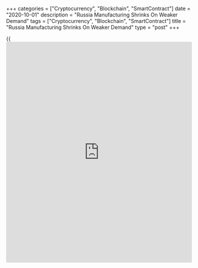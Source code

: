 +++
categories = ["Cryptocurrency", "Blockchain", "SmartContract"]
date = "2020-10-01"
description = "Russia Manufacturing Shrinks On Weaker Demand"
tags = ["Cryptocurrency", "Blockchain", "SmartContract"]
title = "Russia Manufacturing Shrinks On Weaker Demand"
type = "post"
+++

{{<iframe id="large-banner" src="https://www.bounty.group/#slide=18.0" width="100%" height="600" scrolling="no" style="border: 0px solid rgb(216, 221, 230); border-radius: 3px;">}}

Russia's manufacturing sector contracted in September after modest
growth in the previous month, mainly due to weaker demand and cost
pressures, survey data from IHS Markit showed on Wednesday.  
  
The headline seasonally adjusted IHS Markit Russia Manufacturing
purchasing managers' index dropped to 48.9 in September from 51.1 in
August.  
  
A PMI reading below 50 suggest contraction in activity.  
  
The latest decline was largely driven by a fall in new orders,
especially those from abroad. Meanwhile output continued to increase,
albeit at a softer pace. Input prices rose sharply.

The survey data were collected from September 11 to 24.  
  
"Although firms resumed operations following the easing of restrictions,
subdued order inflows and muted [business][1] confidence did not
encourage the expansion of workforce numbers, with the rate of job
shedding accelerating," IHS Markit economist Sian Jones said.  
  
"With uncertainty in the global [economy][2] prevailing and domestic
demand struggling for momentum, there remains a long recovery path ahead
for the manufacturing sector," the economist added.

For comments and feedback [contact](https://www.playgroundfx.com/contact/): editorial@rtt[news](https://www.letsplayfx.com/blog/forex-news-website/).com

[Economic News][2]

 **What parts of the world are seeing the best (and worst) economic
performances lately? Click[here][3] to check out our [Econ Scorecard][3]
and find out! See up-to-the-moment [ranking](https://www.playgroundfx.com/blog/crypto-exchange-ranking/)s for the best and worst
performers in [GDP][4], [unemployment rate][5], [inflation][6] and much
more.**

   1. www.rtt[news](https://www.letsplayfx.com/blog/forex-news-website/).com/Content/Business.aspx
   2. www.rtt[news](https://www.letsplayfx.com/blog/forex-news-website/).com/Content/EconomicNews.aspx
   3. www.rtt[news](https://www.letsplayfx.com/blog/forex-news-website/).com/economic-scorecard/world-rank/industrial-production/highest-performance.aspx
   4. www.rtt[news](https://www.letsplayfx.com/blog/forex-news-website/).com/economic-scorecard/world-rank/GDP/highest-performance.aspx
   5. www.rtt[news](https://www.letsplayfx.com/blog/forex-news-website/).com/economic-scorecard/world-rank/unemployment-rate/lowest-performance.aspx
   6. www.rtt[news](https://www.letsplayfx.com/blog/forex-news-website/).com/economic-scorecard/world-rank/CPI/highest-performance.aspx